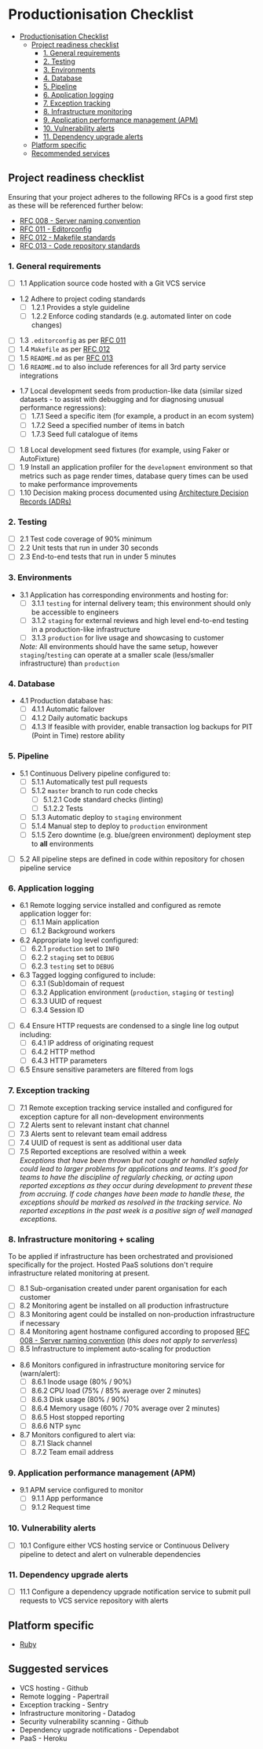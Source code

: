 # Productionisation Checklist

* [Productionisation Checklist](#supportability-checklist)
  * [Project readiness checklist](#project-readiness-checklist)
    * [1. General requirements](#1-general-requirements)
    * [2. Testing](#2-testing)
    * [3. Environments](#3-environments)
    * [4. Database](#4-database)
    * [5. Pipeline](#5-pipeline)
    * [6. Application logging](#6-application-logging)
    * [7. Exception tracking](#7-exception-tracking)
    * [8. Infrastructure monitoring](#8-infrastructure-monitoring)
    * [9. Application performance management (APM)](#9-application-performance-management)
    * [10. Vulnerability alerts](#10-vulnerability-alerts)
    * [11. Dependency upgrade alerts](#11-dependency-upgrade-alerts)
  * [Platform specific](#platform-specific)
  * [Recommended services](#recommended-services)

## Project readiness checklist

Ensuring that your project adheres to the following RFCs is a good first step as these will be referenced further below:

* [RFC 008 - Server naming convention][rfc_008]
* [RFC 011 - Editorconfig][rfc_011]
* [RFC 012 - Makefile standards][rfc_012]
* [RFC 013 - Code repository standards][rfc_013]

### 1. General requirements

* [ ] 1.1 Application source code hosted with a Git VCS service
* 1.2 Adhere to project coding standards
  * [ ] 1.2.1 Provides a style guideline
  * [ ] 1.2.2 Enforce coding standards (e.g. automated linter on code changes)
* [ ] 1.3 `.editorconfig` as per [RFC 011][rfc_011]
* [ ] 1.4 `Makefile` as per [RFC 012][rfc_012]
* [ ] 1.5 `README.md` as per [RFC 013][rfc_013]
* [ ] 1.6 `README.md` to also include references for all 3rd party service integrations
* 1.7 Local development seeds from production-like data (similar sized datasets - to assist with debugging and for diagnosing unusual performance regressions):
  * [ ] 1.7.1 Seed a specific item (for example, a product in an ecom system)
  * [ ] 1.7.2 Seed a specified number of items in batch
  * [ ] 1.7.3 Seed full catalogue of items
* [ ] 1.8 Local development seed fixtures (for example, using Faker or AutoFixture)
* [ ] 1.9 Install an application profiler for the `development` environment so that metrics such as page render times, database query times can be used to make performance improvements
* [ ] 1.10 Decision making process documented using [Architecture Decision Records (ADRs)](adr_reference)

### 2. Testing

* [ ] 2.1 Test code coverage of 90% minimum
* [ ] 2.2 Unit tests that run in under 30 seconds
* [ ] 2.3 End-to-end tests that run in under 5 minutes

### 3. Environments

* 3.1 Application has corresponding environments and hosting for:
  * [ ] 3.1.1 `testing` for internal delivery team; this environment should only be accessible to engineers
  * [ ] 3.1.2 `staging` for external reviews and high level end-to-end testing in a production-like infrastructure
  * [ ] 3.1.3 `production` for live usage and showcasing to customer
  
  _Note:_ All environments should have the same setup, however `staging`/`testing` can operate at a smaller scale (less/smaller infrastructure) than `production`

### 4. Database

* 4.1 Production database has:
  * [ ] 4.1.1 Automatic failover
  * [ ] 4.1.2 Daily automatic backups
  * [ ] 4.1.3 If feasible with provider, enable transaction log backups for PIT (Point in Time) restore ability

### 5. Pipeline

* 5.1 Continuous Delivery pipeline configured to:
  * [ ] 5.1.1 Automatically test pull requests
  * [ ] 5.1.2 `master` branch to run code checks
    * [ ] 5.1.2.1 Code standard checks (linting)
    * [ ] 5.1.2.2 Tests
  * [ ] 5.1.3 Automatic deploy to `staging` environment
  * [ ] 5.1.4 Manual step to deploy to `production` environment
  * [ ] 5.1.5 Zero downtime (e.g. blue/green environment) deployment step to **all** environments
* [ ] 5.2 All pipeline steps are defined in code within repository for chosen pipeline service

### 6. Application logging

* 6.1 Remote logging service installed and configured as remote application logger for:
  * [ ] 6.1.1 Main application
  * [ ] 6.1.2 Background workers
* 6.2 Appropriate log level configured:
  * [ ] 6.2.1 `production` set to `INFO`
  * [ ] 6.2.2 `staging` set to `DEBUG`
  * [ ] 6.2.3 `testing` set to `DEBUG`
* 6.3 Tagged logging configured to include:
  * [ ] 6.3.1 (Sub)domain of request
  * [ ] 6.3.2 Application environment (`production`, `staging` or `testing`)
  * [ ] 6.3.3 UUID of request
  * [ ] 6.3.4 Session ID
* [ ] 6.4 Ensure HTTP requests are condensed to a single line log output including:
  * [ ] 6.4.1 IP address of originating request
  * [ ] 6.4.2 HTTP method
  * [ ] 6.4.3 HTTP parameters
* [ ] 6.5 Ensure sensitive parameters are filtered from logs

### 7. Exception tracking

* [ ] 7.1 Remote exception tracking service installed and configured for exception capture for all non-development environments
* [ ] 7.2 Alerts sent to relevant instant chat channel
* [ ] 7.3 Alerts sent to relevant team email address
* [ ] 7.4 UUID of request is sent as additional user data
* [ ] 7.5 Reported exceptions are resolved within a week  
  _Exceptions that have been thrown but not caught or handled safely could lead to larger problems for applications and teams. It's good for teams to have the discipline of regularly checking, or acting upon reported exceptions as they occur during development to prevent these from accruing. If code changes have been made to handle these, the exceptions should be marked as resolved in the tracking service. No reported exceptions in the past week is a positive sign of well managed exceptions._

### 8. Infrastructure monitoring + scaling

To be applied if infrastructure has been orchestrated and provisioned specifically for the project. Hosted PaaS solutions don't require infrastructure related monitoring at present.

* [ ] 8.1 Sub-organisation created under parent organisation for each customer
* [ ] 8.2 Monitoring agent be installed on all production infrastructure
* [ ] 8.3 Monitoring agent could be installed on non-production infrastructure if necessary
* [ ] 8.4 Monitoring agent hostname configured according to proposed [RFC 008 - Server naming convention][rfc_008] (_this does not apply to serverless_)
* [ ] 8.5 Infrastructure to implement auto-scaling for production
* 8.6 Monitors configured in infrastructure monitoring service for (warn/alert):
  * [ ] 8.6.1 Inode usage (80% / 90%)
  * [ ] 8.6.2 CPU load (75% / 85% average over 2 minutes)
  * [ ] 8.6.3 Disk usage (80% / 90%)
  * [ ] 8.6.4 Memory usage (60% / 70% average over 2 minutes)
  * [ ] 8.6.5 Host stopped reporting
  * [ ] 8.6.6 NTP sync
* 8.7 Monitors configured to alert via:
  * [ ] 8.7.1 Slack channel
  * [ ] 8.7.2 Team email address

### 9. Application performance management (APM)

* 9.1 APM service configured to monitor
  * [ ] 9.1.1 App performance
  * [ ] 9.1.2 Request time

### 10. Vulnerability alerts

* [ ] 10.1 Configure either VCS hosting service or Continuous Delivery pipeline to detect and alert on vulnerable dependencies

### 11. Dependency upgrade alerts

* [ ] 11.1 Configure a dependency upgrade notification service to submit pull requests to VCS service repository with alerts

## Platform specific

* [Ruby][ruby_reference]

## Suggested services

* VCS hosting - Github
* Remote logging - Papertrail
* Exception tracking - Sentry
* Infrastructure monitoring - Datadog
* Security vulnerability scanning - Github
* Dependency upgrade notifications - Dependabot
* PaaS - Heroku

[rfc_008]: https://github.com/madetech/rfcs/pull/9 "Proposed RFC 008 - Server naming convention"
[rfc_011]: https://github.com/madetech/rfcs/blob/master/rfc-011-editorconfig.md "RFC 011 - Editorconfig"
[rfc_012]: https://github.com/madetech/rfcs/blob/master/rfc-012-makefile-standards.md "RFC 012 - Makefile standards"
[rfc_013]: https://github.com/madetech/rfcs/blob/master/rfc-013-code-repositories.md "RFC 013 - Code repository standards"
[ruby_reference]: reference/ruby.md
[adr_reference]: https://web.archive.org/web/20190430063238/http://thinkrelevance.com/blog/2011/11/15/documenting-architecture-decisions
